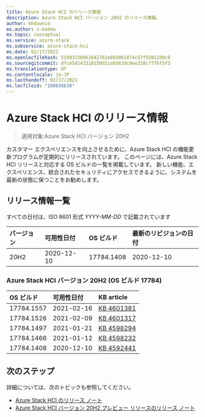 ```yaml
---
title: Azure Stack HCI のリリース情報
description: Azure Stack HCI バージョン 20H2 のリリース情報。
author: khdownie
ms.author: v-kedow
ms.topic: conceptual
ms.service: azure-stack
ms.subservice: azure-stack-hci
ms.date: 02/17/2021
ms.openlocfilehash: 519d3150d626427b2e803061874c57f93812d9c8
ms.sourcegitcommit: dfce5d143318150d2cab563dc0ee328c777bf5f3
ms.translationtype: HT
ms.contentlocale: ja-JP
ms.lasthandoff: 02/17/2021
ms.locfileid: "100636630"
---
```

# <a name="azure-stack-hci-release-information"></a>Azure Stack HCI のリリース情報

> 適用対象:Azure Stack HCI バージョン 20H2

カスタマー エクスペリエンスを向上させるために、Azure Stack HCI の機能更新プログラムが定期的にリリースされています。 このページには、Azure Stack HCI リリースと対応する OS ビルドの一覧を掲載しています。 新しい機能、エクスペリエンス、統合されたセキュリティにアクセスできるように、システムを最新の状態に保つことをお勧めします。

## <a name="release-information-tables"></a>リリース情報一覧

すべての日付は、ISO 8601 形式 *YYYY-MM-DD* で記載されています

| **バージョン** | **可用性日付** | **OS ビルド**      | **最新のリビジョンの日付** |
|:------------|:----------------------|:------------------|:-------------------------|
| 20H2        | 2020-12-10            | 17784.1408        | 2020-12-10               |

### <a name="azure-stack-hci-version-20h2-os-build-17784"></a>Azure Stack HCI バージョン 20H2 (OS ビルド 17784)

| **OS ビルド** | **可用性日付** | **KB article**                                           |
|:------------ |:----------------------|:---------------------------------------------------------|
| 17784.1557   | 2021-02-16            | [KB 4601381](https://support.microsoft.com/topic/february-16-2021-preview-update-kb4601381-f6fd8531-1754-d9c7-559d-0158f8cafa28) |
| 17784.1526   | 2021-02-09            | [KB 4601317](https://support.microsoft.com/topic/february-9-2021-preview-update-kb4601317-3b0853af-ff64-4f7d-0c8b-49cb226c7ac2) |
| 17784.1497   | 2021-01-21            | [KB 4598294](https://support.microsoft.com/topic/january-21-2021-preview-update-kb4598294-cc405eaa-41e5-f8fb-cf3b-dd5357135f17) |
| 17784.1466   | 2021-01-12            | [KB 4598232](https://support.microsoft.com/help/4598232/january-12-2021-security-update-kb4598232) |
| 17784.1408   | 2020-12-10            | [KB 4592441](https://support.microsoft.com/topic/december-8-2020-security-update-kb4592441-81a1f99c-717f-7cd6-b9d4-76d88206634d) |

## <a name="next-steps"></a>次のステップ

詳細については、次のトピックも参照してください。

- [Azure Stack HCI のリリース ノート](https://support.microsoft.com/help/4595086/)
- [Azure Stack HCI バージョン 20H2 プレビュー リリースのリリース ノート](preview-release-notes.md)
